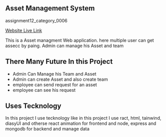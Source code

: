 ## Asset Management System 
assignment12_category_0006

[Website Live Link](https://6568896375ea02006e663a8b--aquamarine-granita-b17a72.netlify.app/)

This is a Asset managment Web application. here multiple user can get assecc by paing. 
Admin can manage his Asset and team

## There Many Future In this Project
* Admin Can Manage his Team and Asset
* Admin can create Asset and also create team
* employee can send request for an asset
* employee can see his request


## Uses Tecknology
In this project I use tecknology like
in this project I use ract, html, tainwind, diasyUI and otherse react animation for frontend and node, express and mongodb for backend and manage data
